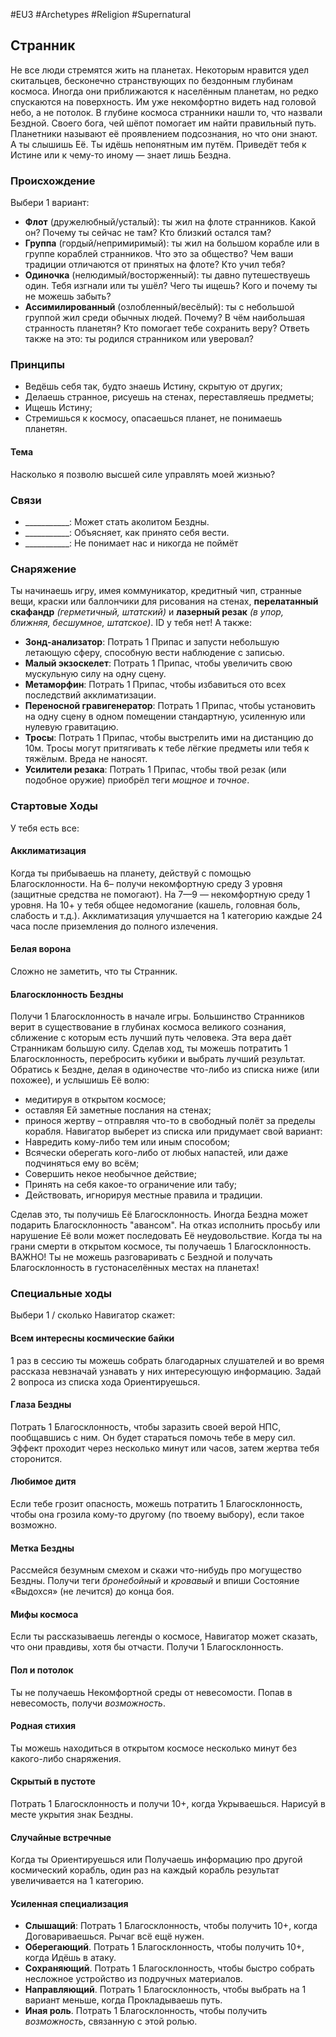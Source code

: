 #EU3 #Archetypes #Religion #Supernatural 

## Странник
Не все люди стремятся жить на планетах. Некоторым нравится удел скитальцев, бесконечно странствующих по бездонным глубинам космоса. Иногда они приближаются к населённым планетам, но редко спускаются на поверхность. Им уже некомфортно видеть над головой небо, а не потолок. 
В глубине космоса странники нашли то, что назвали Бездной. Своего бога, чей шёпот помогает им найти правильный путь. Планетники называют её проявлением подсознания, но что они знают. А ты слышишь Её. Ты идёшь непонятным им путём. Приведёт тебя к Истине или к чему-то иному — знает лишь Бездна.

### Происхождение
Выбери 1 вариант:
- **Флот** (дружелюбный/усталый): ты жил на флоте странников. Какой он? Почему ты сейчас не там? Кто близкий остался там? 
- **Группа** (гордый/непримиримый): ты жил на большом корабле или в группе кораблей странников. Что это за общество? Чем ваши традиции отличаются от принятых на флоте? Кто учил тебя? 
- **Одиночка** (нелюдимый/восторженный): ты давно путешествуешь один. Тебя изгнали или ты ушёл? Чего ты ищешь? Кого и почему ты не можешь забыть? 
- **Ассимилированный** (озлобленный/весёлый): ты с небольшой группой жил среди обычных людей. Почему? В чём наибольшая странность планетян? Кто помогает тебе сохранить веру? Ответь также на это: ты родился странником или уверовал? 

### Принципы
- Ведёшь себя так, будто знаешь Истину, скрытую от других; 
- Делаешь странное, рисуешь на стенах, переставляешь предметы; 
- Ищешь Истину; 
- Стремишься к космосу, опасаешься планет, не понимаешь планетян. 
#### Тема
Насколько я позволю высшей силе управлять моей жизнью?

### Связи
- \_\_\_\_\_\_\_\_\_\_\_: Может стать аколитом Бездны.
- \_\_\_\_\_\_\_\_\_\_\_: Объясняет, как принято себя вести.
- \_\_\_\_\_\_\_\_\_\_\_: Не понимает нас и никогда не поймёт

### Снаряжение
Ты начинаешь игру, имея коммуникатор, кредитный чип, странные вещи, краски или баллончики для рисования на стенах, **перелатанный скафандр** *(герметичный, штатский)* и **лазерный резак** *(в упор, ближняя, бесшумное, штатское)*. ID у тебя нет! А также: 
- **Зонд-анализатор**: Потрать 1 Припас и запусти небольшую летающую сферу, способную вести наблюдение с записью. 
- **Малый экзоскелет**: Потрать 1 Припас, чтобы увеличить свою мускульную силу на одну сцену. 
- **Метаморфин**: Потрать 1 Припас, чтобы избавиться ото всех последствий акклиматизации. 
- **Переносной гравигенератор**: Потрать 1 Припас, чтобы установить на одну сцену в одном помещении стандартную, усиленную или нулевую гравитацию. 
- **Тросы**: Потрать 1 Припас, чтобы выстрелить ими на дистанцию до 10м. Тросы могут притягивать к тебе лёгкие предметы или тебя к тяжёлым. Вреда не наносят. 
- **Усилители резака**: Потрать 1 Припас, чтобы твой резак (или подобное оружие) приобрёл теги *мощное* и *точное*.

### Стартовые Ходы
У тебя есть все:
#### Акклиматизация
Когда ты прибываешь на планету, действуй с помощью Благосклонности. На 6– получи некомфортную среду 3 уровня (защитные средства не помогают). На 7—9 — некомфортную среду 1 уровня. На 10+ у тебя общее недомогание (кашель, головная боль, слабость и т.д.). Акклиматизация улучшается на 1 категорию каждые 24 часа после приземления до полного излечения. 

#### Белая ворона
Сложно не заметить, что ты Странник. 

#### Благосклонность Бездны
Получи 1 Благосклонность в начале игры. 
Большинство Странников верит в существование в глубинах космоса великого сознания, сближение с которым есть лучший путь человека. Эта вера даёт Странникам большую силу. Сделав ход, ты можешь потратить 1 Благосклонность, перебросить кубики и выбрать лучший результат. 
Обратись к Бездне, делая в одиночестве что-либо из списка ниже (или похожее), и услышишь Её волю: 
- медитируя в открытом космосе; 
- оставляя Ей заметные послания на стенах; 
- принося жертву – отправляя что-то в свободный полёт за пределы корабля. 
Навигатор выберет из списка или придумает свой вариант: 
- Навредить кому-либо тем или иным способом; 
- Всячески оберегать кого-либо от любых напастей, или даже подчиняться ему во всём; 
- Совершить некое необычное действие; 
- Принять на себя какое-то ограничение или табу; 
- Действовать, игнорируя местные правила и традиции. 

Сделав это, ты получишь Её Благосклонность. Иногда Бездна может подарить Благосклонность "авансом". 
На отказ исполнить просьбу или нарушение Её воли может последовать Её неудовольствие. 
Когда ты на грани смерти в открытом космосе, ты получаешь 1 Благосклонность. 
ВАЖНО! Ты не можешь разговаривать с Бездной и получать Благосклонность в густонаселённых местах на планетах! 

### Специальные ходы
Выбери 1 / сколько Навигатор скажет: 
#### Всем интересны космические байки
1 раз в сессию ты можешь собрать благодарных слушателей и во время рассказа невзначай узнавать у них интересующую информацию. Задай 2 вопроса из списка хода Ориентируешься. 

#### Глаза Бездны
Потрать 1 Благосклонность, чтобы заразить своей верой НПС, пообщавшись с ним. Он будет стараться помочь тебе в меру сил. Эффект проходит через несколько минут или часов, затем жертва тебя сторонится. 

#### Любимое дитя
Если тебе грозит опасность, можешь потратить 1 Благосклонность, чтобы она грозила кому-то другому (по твоему выбору), если такое возможно. 

#### Метка Бездны
Рассмейся безумным смехом и скажи что-нибудь про могущество Бездны. Получи теги *бронебойный* и *кровавый* и впиши Состояние «Выдохся» (не лечится) до конца боя. 

#### Мифы космоса
Если ты рассказываешь легенды о космосе, Навигатор может сказать, что они правдивы, хотя бы отчасти. Получи 1 Благосклонность. 

#### Пол и потолок
Ты не получаешь Некомфортной среды от невесомости. Попав в невесомость, получи *возможность*. 

#### Родная стихия
Ты можешь находиться в открытом космосе несколько минут без какого-либо снаряжения. 

#### Скрытый в пустоте
Потрать 1 Благосклонность и получи 10+, когда Укрываешься. Нарисуй в месте укрытия знак Бездны. 

#### Случайные встречные
Когда ты Ориентируешься или Получаешь информацию про другой космический корабль, один раз на каждый корабль результат увеличивается на 1 категорию. 

#### Усиленная специализация
- **Слышащий**: Потрать 1 Благосклонность, чтобы получить 10+, когда Договариваешься. Рычаг всё ещё нужен. 
- **Оберегающий**. Потрать 1 Благосклонность, чтобы получить 10+, когда Идёшь в атаку. 
- **Сохраняющий**. Потрать 1 Благосклонность, чтобы быстро собрать несложное устройство из подручных материалов. 
- **Направляющий**. Потрать 1 Благосклонность, чтобы выбрать на 1 вариант меньше, когда Прокладываешь путь. 
- **Иная роль**. Потрать 1 Благосклонность, чтобы получить *возможность*, связанную с этой ролью. 